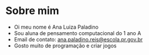 # Sobre mim
- Oi meu nome é Ana Luiza Paladino
- Sou aluna de pensamento computacional do 1 ano A
- Email de contato: ana.paladino.reis@escola.pr.gov.br
- Gosto muito de programação e criar jogos



<!--
**wxpaladino/wxpaladino** is a ✨ _special_ ✨ repository because its `README.md` (this file) appears on your GitHub profile.

Here are some ideas to get you started:

- 🔭 I’m currently working on ...
- 🌱 I’m currently learning ...
- 👯 I’m looking to collaborate on ...
- 🤔 I’m looking for help with ...
- 💬 Ask me about ...
- 📫 How to reach me: ...
- 😄 Pronouns: ...
- ⚡ Fun fact: ...
-->
